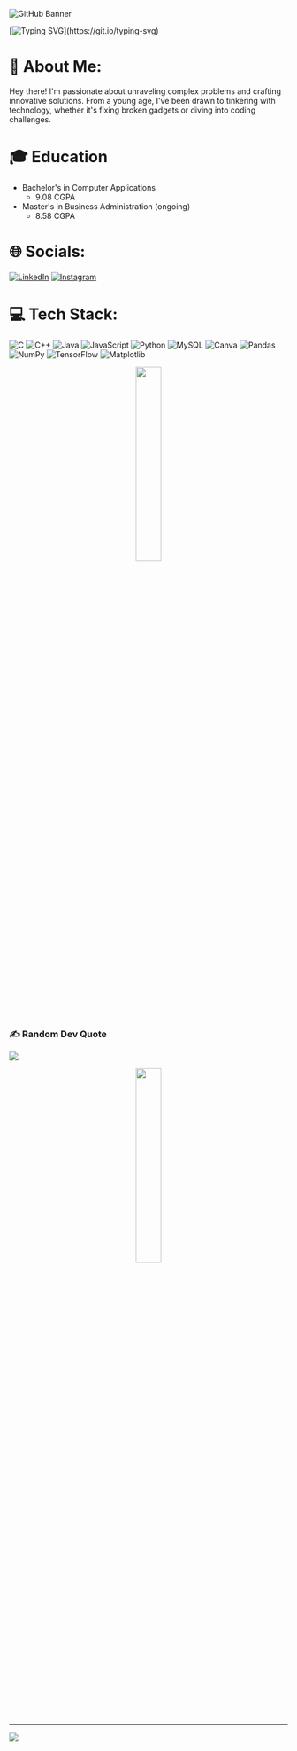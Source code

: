 ![GitHub Banner](https://github.com/dakshtyagi0002/dakshtyagi0002/assets/166803695/3fdd6e20-539c-4d85-8a95-b9dd5e564e82)

[![Typing SVG](https://readme-typing-svg.herokuapp.com?font=Special+Elite&size=35&duration=3000&pause=500&color=FFFFFF&background=00000017&center=true&vCenter=true&multiline=true&random=false&width=1000&height=110&lines=Hey!+My+name+is+Daksh!;Welcome+to+my+GitHub+Profile!)](https://git.io/typing-svg)

# 💫 About Me:
Hey there! I'm passionate about unraveling complex problems and crafting innovative solutions. From a young age, I've been drawn to tinkering with technology, whether it's fixing broken gadgets or diving into coding challenges.

# 🎓 Education
- Bachelor's in Computer Applications
  + 9.08 CGPA
- Master's in Business Administration (ongoing)
  + 8.58 CGPA

# 🌐 Socials:
[![LinkedIn](https://img.shields.io/badge/LinkedIn-%230077B5.svg?logo=linkedin&logoColor=white)](https://linkedin.com/in/daksh-tyagi) 
 [![Instagram](https://img.shields.io/badge/Instagram-%23E4405F.svg?logo=Instagram&logoColor=white)](https://instagram.com/dakshtyagi0002) 
 
# 💻 Tech Stack:
![C](https://img.shields.io/badge/c-%2300599C.svg?style=flat&logo=c&logoColor=white) ![C++](https://img.shields.io/badge/c++-%2300599C.svg?style=flat&logo=c%2B%2B&logoColor=white) ![Java](https://img.shields.io/badge/java-%23ED8B00.svg?style=flat&logo=openjdk&logoColor=white) ![JavaScript](https://img.shields.io/badge/javascript-%23323330.svg?style=flat&logo=javascript&logoColor=%23F7DF1E) ![Python](https://img.shields.io/badge/python-3670A0?style=flat&logo=python&logoColor=ffdd54) ![MySQL](https://img.shields.io/badge/mysql-%2300000f.svg?style=flat&logo=mysql&logoColor=white) ![Canva](https://img.shields.io/badge/Canva-%2300C4CC.svg?style=flat&logo=Canva&logoColor=white) ![Pandas](https://img.shields.io/badge/pandas-%23150458.svg?style=flat&logo=pandas&logoColor=white) ![NumPy](https://img.shields.io/badge/numpy-%23013243.svg?style=flat&logo=numpy&logoColor=white) ![TensorFlow](https://img.shields.io/badge/TensorFlow-%23FF6F00.svg?style=flat&logo=TensorFlow&logoColor=white) ![Matplotlib](https://img.shields.io/badge/Matplotlib-%23ffffff.svg?style=flat&logo=Matplotlib&logoColor=black)

<p align = "center"><img src = "https://media.giphy.com/media/du3J3cXyzhj75IOgvA/giphy.gif" width = 30%></p>

### ✍️ Random Dev Quote
![](https://quotes-github-readme.vercel.app/api?type=horizontal&theme=radical)

<p align = "center"><img src = "https://media.giphy.com/media/XRnbDusSE2cBG/giphy.gif" width = 30%></p>

---
[![](https://visitcount.itsvg.in/api?id=dakshtyagi0002&icon=0&color=0)](https://visitcount.itsvg.in)

